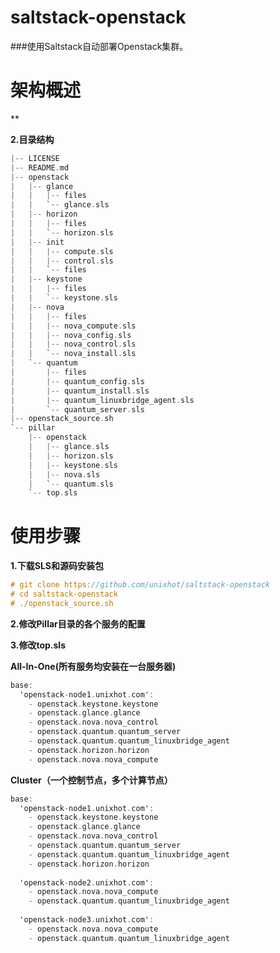saltstack-openstack
===================

###使用Saltstack自动部署Openstack集群。

架构概述
========

**

**2.目录结构**

```ObjectiveC
|-- LICENSE
|-- README.md
|-- openstack
|   |-- glance
|   |   |-- files
|   |   `-- glance.sls
|   |-- horizon
|   |   |-- files
|   |   `-- horizon.sls
|   |-- init
|   |   |-- compute.sls
|   |   |-- control.sls
|   |   `-- files
|   |-- keystone
|   |   |-- files
|   |   `-- keystone.sls
|   |-- nova
|   |   |-- files
|   |   |-- nova_compute.sls
|   |   |-- nova_config.sls
|   |   |-- nova_control.sls
|   |   `-- nova_install.sls
|   `-- quantum
|       |-- files
|       |-- quantum_config.sls
|       |-- quantum_install.sls
|       |-- quantum_linuxbridge_agent.sls
|       `-- quantum_server.sls
|-- openstack_source.sh
`-- pillar
    |-- openstack
    |   |-- glance.sls
    |   |-- horizon.sls
    |   |-- keystone.sls
    |   |-- nova.sls
    |   `-- quantum.sls
    `-- top.sls

``` 
使用步骤
========

**1.下载SLS和源码安装包** 
```ObjectiveC
# git clone https://github.com/unixhot/saltstack-openstack
# cd saltstack-openstack
# ./openstack_source.sh
```

**2.修改Pillar目录的各个服务的配置**

**3.修改top.sls**

**All-In-One(所有服务均安装在一台服务器)**

```ObjectiveC
base:
  'openstack-node1.unixhot.com':
    - openstack.keystone.keystone
    - openstack.glance.glance
    - openstack.nova.nova_control
    - openstack.quantum.quantum_server
    - openstack.quantum.quantum_linuxbridge_agent
    - openstack.horizon.horizon
    - openstack.nova.nova_compute
``` 

**Cluster（一个控制节点，多个计算节点）**

```ObjectiveC
base:
  'openstack-node1.unixhot.com':
    - openstack.keystone.keystone
    - openstack.glance.glance
    - openstack.nova.nova_control
    - openstack.quantum.quantum_server
    - openstack.quantum.quantum_linuxbridge_agent
    - openstack.horizon.horizon
    
  'openstack-node2.unixhot.com':
    - openstack.nova.nova_compute
    - openstack.quantum.quantum_linuxbridge_agent
  
  'openstack-node3.unixhot.com':
    - openstack.nova.nova_compute
    - openstack.quantum.quantum_linuxbridge_agent
``` 


    
